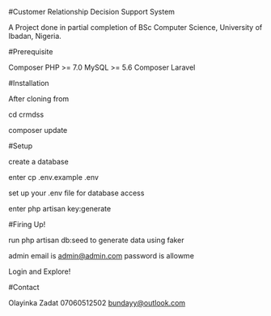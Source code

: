 #Customer Relationship Decision Support System

A Project done in partial completion of BSc Computer Science, University of Ibadan, Nigeria.

#Prerequisite

Composer
PHP >= 7.0
MySQL >= 5.6
Composer 
Laravel 

#Installation

After cloning from 

cd crmdss

composer update 

#Setup

create a database

enter cp .env.example .env

set up your .env file for database access

enter php artisan key:generate

#Firing Up!

run php artisan db:seed to generate data using faker

admin email is admin@admin.com password is allowme 

Login and Explore!

#Contact

Olayinka Zadat 
07060512502
bundayy@outlook.com


